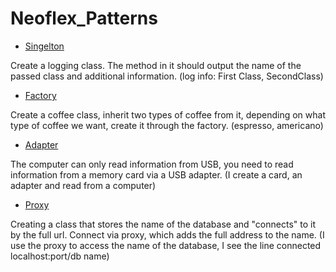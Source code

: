 # Neoflex_Patterns

- [Singelton](https://github.com/ElizbethK/Neoflex_Patterns/tree/main/neoflex/singleton)

Create a logging class. The method in it should output the name of the passed class and additional information. (log info: First Class, SecondClass)

- [Factory](https://github.com/ElizbethK/Neoflex_Patterns/tree/main/neoflex/factory) 

Create a coffee class, inherit two types of coffee from it, depending on what type of coffee we want, create it through the factory. (espresso, americano)

- [Adapter](https://github.com/ElizbethK/Neoflex_Patterns/tree/main/neoflex/adapter) 

The computer can only read information from USB, you need to read information from a memory card via a USB adapter. (I create a card, an adapter and read from a computer)

- [Proxy](https://github.com/ElizbethK/Neoflex_Patterns/tree/main/neoflex/proxy) 

Creating a class that stores the name of the database and "connects" to it by the full url. Connect via proxy, which adds the full address to the name. (I use the proxy to access the name of the database, I see the line connected localhost:port/db name)
